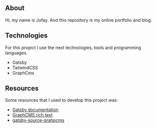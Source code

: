 ## About

Hi, my name is Jofay. And this repository is my online portfolio and blog.

## Technologies

For this project I use the next technologies, tools and programming languages.

- Gatsby
- TailwindCSS
- GraphCms

## Resources

Some resources that I used to develop this project was:

- [Gatsby documentation](https://www.gatsbyjs.com/docs)
- [GraphCMS rich text](https://github.com/GraphCMS/rich-text/tree/main/packages/react-renderer)
- [gatsby-source-grahpcms](https://github.com/GraphCMS/gatsby-source-graphcms)
